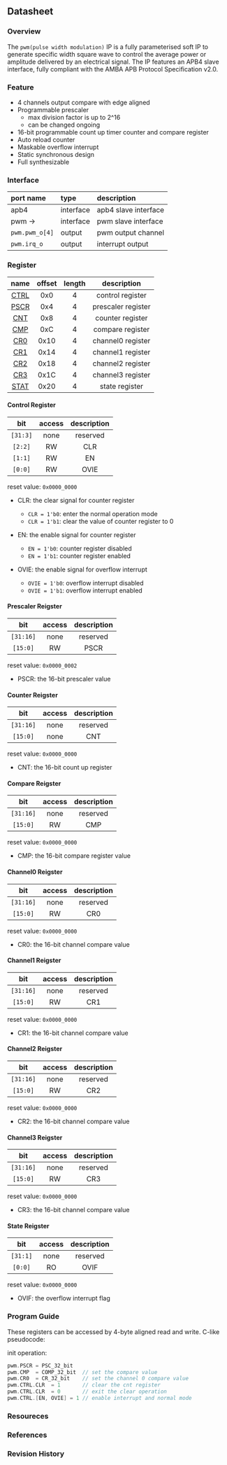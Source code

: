 ## Datasheet

### Overview
The `pwm(pulse width modulation)` IP is a fully parameterised soft IP to generate specific width square wave to control the average power or amplitude delivered by an electrical signal. The IP features an APB4 slave interface, fully compliant with the AMBA APB Protocol Specification v2.0.

### Feature
* 4 channels output compare with edge aligned
* Programmable prescaler
    * max division factor is up to 2^16
    * can be changed ongoing
* 16-bit programmable count up timer counter and compare register
* Auto reload counter
* Maskable overflow interrupt
* Static synchronous design
* Full synthesizable

### Interface
| port name | type        | description          |
|:--------- |:------------|:---------------------|
| apb4      | interface   | apb4 slave interface |
| pwm ->    | interface   | pwm slave interface |
| `pwm.pwm_o[4]` | output | pwm output channel |
| `pwm.irq_o` | output | interrupt output|

### Register
| name | offset  | length | description |
|:----:|:-------:|:-----: | :---------: |
| [CTRL](#control-register) | 0x0 | 4 | control register |
| [PSCR](#prescaler-reigster) | 0x4 | 4 | prescaler register |
| [CNT](#counter-reigster) | 0x8 | 4 | counter register |
| [CMP](#compare-reigster) | 0xC | 4 | compare register |
| [CR0](#channel0-reigster) | 0x10 | 4 | channel0 register |
| [CR1](#channel1-reigster) | 0x14 | 4 | channel1 register |
| [CR2](#channel2-reigster) | 0x18 | 4 | channel2 register |
| [CR3](#channel3-reigster) | 0x1C | 4 | channel3 register |
| [STAT](#state-reigster) | 0x20 | 4 | state register |


#### Control Register
| bit | access  | description |
|:---:|:-------:| :---------: |
| `[31:3]` | none | reserved |
| `[2:2]` | RW | CLR |
| `[1:1]` | RW | EN |
| `[0:0]` | RW | OVIE |

reset value: `0x0000_0000`

* CLR: the clear signal for counter register
    * `CLR = 1'b0`: enter the normal operation mode
    * `CLR = 1'b1`: clear the value of counter register to 0

* EN: the enable signal for counter register
    * `EN = 1'b0`: counter register disabled
    * `EN = 1'b1`: counter register enabled

* OVIE: the enable signal for overflow interrupt
    * `OVIE = 1'b0`: overflow interrupt disabled
    * `OVIE = 1'b1`: overflow interrupt enabled

#### Prescaler Reigster
| bit | access  | description |
|:---:|:-------:| :---------: |
| `[31:16]` | none | reserved |
| `[15:0]` | RW | PSCR |

reset value: `0x0000_0002`

* PSCR: the 16-bit prescaler value

#### Counter Reigster
| bit | access  | description |
|:---:|:-------:| :---------: |
| `[31:16]` | none | reserved |
| `[15:0]` | none | CNT |

reset value: `0x0000_0000`

* CNT: the 16-bit count up register

#### Compare Reigster
| bit | access  | description |
|:---:|:-------:| :---------: |
| `[31:16]` | none | reserved |
| `[15:0]` | RW | CMP |

reset value: `0x0000_0000`

* CMP: the 16-bit compare register value

#### Channel0 Reigster
| bit | access  | description |
|:---:|:-------:| :---------: |
| `[31:16]` | none | reserved |
| `[15:0]` | RW | CR0 |

reset value: `0x0000_0000`

* CR0: the 16-bit channel compare value

#### Channel1 Reigster
| bit | access  | description |
|:---:|:-------:| :---------: |
| `[31:16]` | none | reserved |
| `[15:0]` | RW | CR1 |

reset value: `0x0000_0000`

* CR1: the 16-bit channel compare value

#### Channel2 Reigster
| bit | access  | description |
|:---:|:-------:| :---------: |
| `[31:16]` | none | reserved |
| `[15:0]` | RW | CR2 |

reset value: `0x0000_0000`

* CR2: the 16-bit channel compare value

#### Channel3 Reigster
| bit | access  | description |
|:---:|:-------:| :---------: |
| `[31:16]` | none | reserved |
| `[15:0]` | RW | CR3 |

reset value: `0x0000_0000`

* CR3: the 16-bit channel compare value

#### State Reigster
| bit | access  | description |
|:---:|:-------:| :---------: |
| `[31:1]` | none | reserved |
| `[0:0]` | RO | OVIF |

reset value: `0x0000_0000`

* OVIF: the overflow interrupt flag

### Program Guide
These registers can be accessed by 4-byte aligned read and write. C-like pseudocode:

init operation:
```c
pwm.PSCR = PSC_32_bit
pwm.CMP  = COMP_32_bit  // set the compare value
pwm.CR0  = CR_32_bit    // set the channel 0 compare value
pwm.CTRL.CLR  = 1       // clear the cnt register
pwm.CTRL.CLR  = 0       // exit the clear operation
pwm.CTRL.[EN, OVIE] = 1 // enable interrupt and normal mode
```
### Resoureces
### References
### Revision History